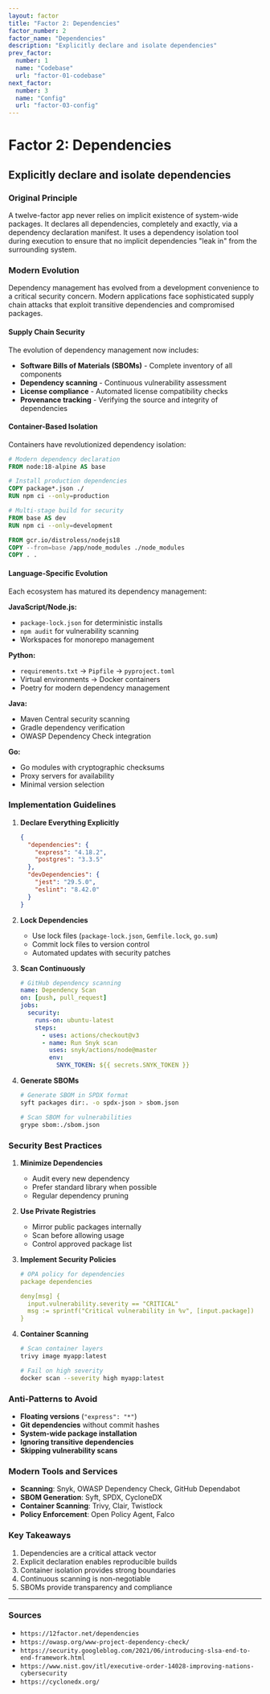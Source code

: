 ```yaml
---
layout: factor
title: "Factor 2: Dependencies"
factor_number: 2
factor_name: "Dependencies"
description: "Explicitly declare and isolate dependencies"
prev_factor:
  number: 1
  name: "Codebase"
  url: "factor-01-codebase"
next_factor:
  number: 3
  name: "Config"
  url: "factor-03-config"
---
```


# Factor 2: Dependencies

## Explicitly declare and isolate dependencies

### Original Principle

A twelve-factor app never relies on implicit existence of system-wide packages. It declares all dependencies, completely and exactly, via a dependency declaration manifest. It uses a dependency isolation tool during execution to ensure that no implicit dependencies "leak in" from the surrounding system.

### Modern Evolution

Dependency management has evolved from a development convenience to a critical security concern. Modern applications face sophisticated supply chain attacks that exploit transitive dependencies and compromised packages.

#### Supply Chain Security

The evolution of dependency management now includes:

- **Software Bills of Materials (SBOMs)** - Complete inventory of all components
- **Dependency scanning** - Continuous vulnerability assessment
- **License compliance** - Automated license compatibility checks
- **Provenance tracking** - Verifying the source and integrity of dependencies

#### Container-Based Isolation

Containers have revolutionized dependency isolation:

```dockerfile
# Modern dependency declaration
FROM node:18-alpine AS base

# Install production dependencies
COPY package*.json ./
RUN npm ci --only=production

# Multi-stage build for security
FROM base AS dev
RUN npm ci --only=development

FROM gcr.io/distroless/nodejs18
COPY --from=base /app/node_modules ./node_modules
COPY . .
```

#### Language-Specific Evolution

Each ecosystem has matured its dependency management:

**JavaScript/Node.js:**
- `package-lock.json` for deterministic installs
- `npm audit` for vulnerability scanning
- Workspaces for monorepo management

**Python:**
- `requirements.txt` → `Pipfile` → `pyproject.toml`
- Virtual environments → Docker containers
- Poetry for modern dependency management

**Java:**
- Maven Central security scanning
- Gradle dependency verification
- OWASP Dependency Check integration

**Go:**
- Go modules with cryptographic checksums
- Proxy servers for availability
- Minimal version selection

### Implementation Guidelines

1. **Declare Everything Explicitly**
   ```json
   {
     "dependencies": {
       "express": "4.18.2",
       "postgres": "3.3.5"
     },
     "devDependencies": {
       "jest": "29.5.0",
       "eslint": "8.42.0"
     }
   }
   ```

2. **Lock Dependencies**
   - Use lock files (`package-lock.json`, `Gemfile.lock`, `go.sum`)
   - Commit lock files to version control
   - Automated updates with security patches

3. **Scan Continuously**
   ```yaml
   # GitHub dependency scanning
   name: Dependency Scan
   on: [push, pull_request]
   jobs:
     security:
       runs-on: ubuntu-latest
       steps:
         - uses: actions/checkout@v3
         - name: Run Snyk scan
           uses: snyk/actions/node@master
           env:
             SNYK_TOKEN: ${{ secrets.SNYK_TOKEN }}
   ```

4. **Generate SBOMs**
   ```bash
   # Generate SBOM in SPDX format
   syft packages dir:. -o spdx-json > sbom.json
   
   # Scan SBOM for vulnerabilities
   grype sbom:./sbom.json
   ```

### Security Best Practices

1. **Minimize Dependencies**
   - Audit every new dependency
   - Prefer standard library when possible
   - Regular dependency pruning

2. **Use Private Registries**
   - Mirror public packages internally
   - Scan before allowing usage
   - Control approved package list

3. **Implement Security Policies**
   ```yaml
   # OPA policy for dependencies
   package dependencies
   
   deny[msg] {
     input.vulnerability.severity == "CRITICAL"
     msg := sprintf("Critical vulnerability in %v", [input.package])
   }
   ```

4. **Container Scanning**
   ```bash
   # Scan container layers
   trivy image myapp:latest
   
   # Fail on high severity
   docker scan --severity high myapp:latest
   ```

### Anti-Patterns to Avoid

- **Floating versions** (`"express": "*"`)
- **Git dependencies** without commit hashes
- **System-wide package installation**
- **Ignoring transitive dependencies**
- **Skipping vulnerability scans**

### Modern Tools and Services

- **Scanning**: Snyk, OWASP Dependency Check, GitHub Dependabot
- **SBOM Generation**: Syft, SPDX, CycloneDX
- **Container Scanning**: Trivy, Clair, Twistlock
- **Policy Enforcement**: Open Policy Agent, Falco

### Key Takeaways

1. Dependencies are a critical attack vector
2. Explicit declaration enables reproducible builds
3. Container isolation provides strong boundaries
4. Continuous scanning is non-negotiable
5. SBOMs provide transparency and compliance

---

### Sources

- `https://12factor.net/dependencies`
- `https://owasp.org/www-project-dependency-check/`
- `https://security.googleblog.com/2021/06/introducing-slsa-end-to-end-framework.html`
- `https://www.nist.gov/itl/executive-order-14028-improving-nations-cybersecurity`
- `https://cyclonedx.org/`